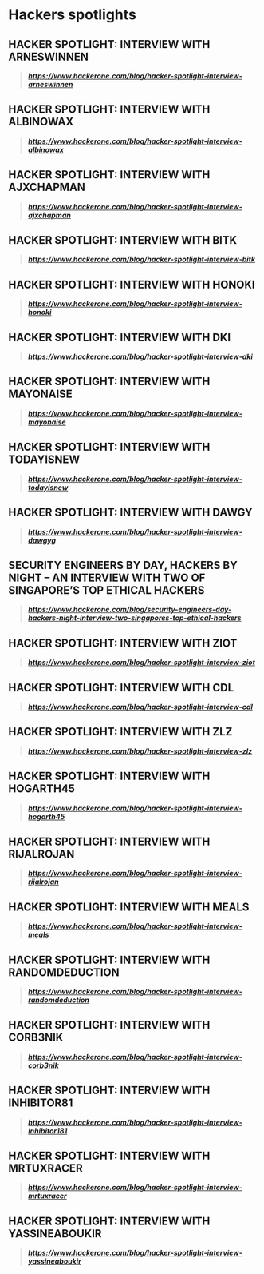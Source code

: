 # Hackers spotlights
## HACKER SPOTLIGHT: INTERVIEW WITH ARNESWINNEN
> ***https://www.hackerone.com/blog/hacker-spotlight-interview-arneswinnen***
## HACKER SPOTLIGHT: INTERVIEW WITH ALBINOWAX
> ***https://www.hackerone.com/blog/hacker-spotlight-interview-albinowax***
## HACKER SPOTLIGHT: INTERVIEW WITH AJXCHAPMAN
> ***https://www.hackerone.com/blog/hacker-spotlight-interview-ajxchapman***
## HACKER SPOTLIGHT: INTERVIEW WITH BITK
> ***https://www.hackerone.com/blog/hacker-spotlight-interview-bitk***
## HACKER SPOTLIGHT: INTERVIEW WITH HONOKI
> ***https://www.hackerone.com/blog/hacker-spotlight-interview-honoki***
## HACKER SPOTLIGHT: INTERVIEW WITH DKI
>***https://www.hackerone.com/blog/hacker-spotlight-interview-dki***
## HACKER SPOTLIGHT: INTERVIEW WITH MAYONAISE
> ***https://www.hackerone.com/blog/hacker-spotlight-interview-mayonaise***
## HACKER SPOTLIGHT: INTERVIEW WITH TODAYISNEW
> ***https://www.hackerone.com/blog/hacker-spotlight-interview-todayisnew***
## HACKER SPOTLIGHT: INTERVIEW WITH DAWGY
> ***https://www.hackerone.com/blog/hacker-spotlight-interview-dawgyg***
## SECURITY ENGINEERS BY DAY, HACKERS BY NIGHT – AN INTERVIEW WITH TWO OF SINGAPORE’S TOP ETHICAL HACKERS
> ***https://www.hackerone.com/blog/security-engineers-day-hackers-night-interview-two-singapores-top-ethical-hackers***
## HACKER SPOTLIGHT: INTERVIEW WITH ZIOT
> ***https://www.hackerone.com/blog/hacker-spotlight-interview-ziot***
## HACKER SPOTLIGHT: INTERVIEW WITH CDL
> ***https://www.hackerone.com/blog/hacker-spotlight-interview-cdl***
## HACKER SPOTLIGHT: INTERVIEW WITH ZLZ
> ***https://www.hackerone.com/blog/hacker-spotlight-interview-zlz***
## HACKER SPOTLIGHT: INTERVIEW WITH HOGARTH45
> ***https://www.hackerone.com/blog/hacker-spotlight-interview-hogarth45***
## HACKER SPOTLIGHT: INTERVIEW WITH RIJALROJAN
> ***https://www.hackerone.com/blog/hacker-spotlight-interview-rijalrojan***
## HACKER SPOTLIGHT: INTERVIEW WITH MEALS
> ***https://www.hackerone.com/blog/hacker-spotlight-interview-meals***
## HACKER SPOTLIGHT: INTERVIEW WITH RANDOMDEDUCTION
> ***https://www.hackerone.com/blog/hacker-spotlight-interview-randomdeduction***
## HACKER SPOTLIGHT: INTERVIEW WITH CORB3NIK
> ***https://www.hackerone.com/blog/hacker-spotlight-interview-corb3nik***
## HACKER SPOTLIGHT: INTERVIEW WITH INHIBITOR81
> ***https://www.hackerone.com/blog/hacker-spotlight-interview-inhibitor181***
## HACKER SPOTLIGHT: INTERVIEW WITH MRTUXRACER
> ***https://www.hackerone.com/blog/hacker-spotlight-interview-mrtuxracer***
## HACKER SPOTLIGHT: INTERVIEW WITH YASSINEABOUKIR
> ***https://www.hackerone.com/blog/hacker-spotlight-interview-yassineaboukir***
